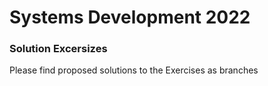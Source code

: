 Systems Development 2022
========================

### Solution Excersizes

Please find proposed solutions to the Exercises as branches



